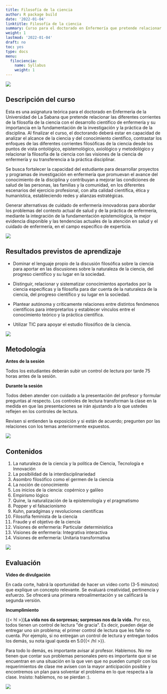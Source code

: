 ```yaml
---
title: Filosofía de la ciencia
author: R package build
date: '2022-01-04'
linktitle: Filosofía de la ciencia
summary: Curso para el doctorado en Enfermería que pretende relacionar las diferentes corrientes de la filosofía de la ciencia con el desarrollo científico de enfermería y su importancia en la fundamentación de la investigación y la práctica de la esta disciplina. 
weight: 1
lastmod: '2022-01-04'
draft: no
toc: yes
type: docs
menu:
  filociencia:
    name: Syllabus
    weight: 1
---
```


![](/courses/hfc/_index_files/12.jpg)

##  Descripción del curso


Esta es una asignatura teórica para el doctorado en Enfermerìa de la Universidad de La Sabana que pretende relacionar las diferentes corrientes de la filosofía de la ciencia con el desarrollo científico de enfermería y su importancia en la fundamentación de la investigación y la práctica de la disciplina. Al finalizar el curso, el doctorando deberá estar en capacidad de analizar el alcance de la ciencia y del conocimiento científico, contrastar los enfoques de las diferentes corrientes filosóficas de la ciencia desde los puntos de vista ontológico, epistemológico, axiológico y metodológico y relacionar la filosofía de la ciencia con las visiones de la ciencia de enfermería y su transferencia a la práctica disciplinar.


Se busca fortalecer la capacidad del estudiante para desarrollar proyectos y programas de investigación en enfermería que promuevan el avance del conocimiento de la disciplina y contribuyan a mejorar las condiciones de salud de las personas, las familias y la comunidad, en los diferentes escenarios del ejercicio profesional, con alta calidad científica, ética y humanística, estableciendo redes y alianzas estratégicas.


Generar alternativas de cuidado de enfermería    innovadoras para abordar los problemas del contexto actual de salud y de la práctica de enfermería, mediante la integración de la fundamentación epistemológica, la mejor evidencia disponible y las tendencias actuales de   la atención en salud y el cuidado de enfermería, en el campo específico de experticia.


![](/courses/hfc/_index_files/borde.jpg)

## Resultados previstos de aprendizaje


- Dominar el lenguaje propio de la discusión filosófica sobre la ciencia para aportar en las discusiones sobre la naturaleza de la ciencia, del progreso científico y su lugar en la sociedad.

- Distinguir, relacionar y sistematizar conocimientos aportados por la ciencia específicas y la filosofía para dar cuenta de la naturaleza de la ciencia, del progreso científico y su lugar en la sociedad.

- Plantear autónoma y críticamente relaciones entre distintos fenómenos científicos para interpretarlos y establecer vínculos entre el conocimiento teórico y la práctica científica.

- Utilizar TIC para apoyar el estudio filosófico de la ciencia.


![](/courses/hfc/_index_files/borde.jpg)


## Metodología

**Antes de la sesión**

Todos los estudiantes deberán subir un control de lectura por tarde 75 horas antes de la sesión.

**Durante la sesión**

Todos deben atender con cuidado a la presentación del profesor y formular preguntas al respecto. Los controles de lectura transforman la clase en la medida en que las presentaciones se irán ajustando a lo que ustedes reflejen en los controles de lectura.

Revisen si entienden la exposición y si están de acuerdo; pregunten por las relaciones con los temas anteriormente expuestos.

![](/courses/hfc/_index_files/borde.jpg)

## Contenidos


1. La naturaleza de la ciencia y la política de Ciencia, Tecnología e Innovación
1. La posibilidad de la interdisciplinariedad
1. Asombro filosófico como el germen de la ciencia
1. La noción de conocimiento
1. Los inicios de la ciencia: copérnico y galileo
1. Empirismo lógico
1. Quine, la naturalización de la epistemología y el pragmatismo
1. Popper y el falsacionismo
1. Kuhn, paradgimas y revoluciones científicas
1. Filosofía feminista de la ciencia
1. Fraude y el objetivo de la ciencia
1. Visiones de enfermería: Particular determinística
1. Visiones de enfermería: Integrativa interactiva
1. Visiones de enfermería: Unitaria transformativa


![](/courses/hfc/_index_files/borde.jpg)

## Evaluación



**Video de divulgación**

En cada corte, habrá la oportunidad de hacer un video corto (3-5 minutos) que explique un concepto relevante. Se evaluará creatividad, pertinencia y esfuerzo. Se ofrecerá una primera retroalimentación y se calificará la segunda versión. 

**Incumplimiento**

{{< hl >}}**La vida nos da sorpresas; sorpresas nos da la vida.**  Por eso, todos tienen un control de lectura "de gracia". Es decir, pueden dejar de entregar uno sin problema; el primer control de lectura que les falte no cuenta. Por ejemplo, si no entregan un control de lectura y entregan todos los demás, su nota igual queda en 5.0{{< /hl >}}.

Para todo lo demás, es importante avisar al profesor. Hablemos. No me tienen que contar sus problemas personales pero es importante que si se encuentran en una situación en la que ven que no pueden cumplir con los requerimientos de clase me avisen con la mayor anticipación posible y encontremos un plan para solventar el problema en lo que respecta a la clase. Insisto: hablemos, no se pierdan :).


![](/courses/hfc/_index_files/borde.jpg)
